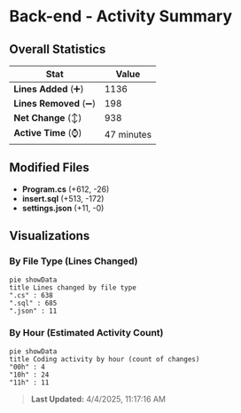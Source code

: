 # Back-end - Activity Summary 

## Overall Statistics

| Stat                   | Value                                                             |
| ---------------------- | ----------------------------------------------------------------- |
| **Lines Added** (➕)   | 1136                                          |
| **Lines Removed** (➖) | 198                                        |
| **Net Change** (↕)    | 938                |
| **Active Time** (⌚)   | 47 minutes |


## Modified Files
- **Program.cs** (+612, -26)
- **insert.sql** (+513, -172)
- **settings.json** (+11, -0)

## Visualizations

### By File Type (Lines Changed)

```mermaid
pie showData
title Lines changed by file type
".cs" : 638
".sql" : 685
".json" : 11
```

### By Hour (Estimated Activity Count)

```mermaid
pie showData
title Coding activity by hour (count of changes)
"00h" : 4
"10h" : 24
"11h" : 11
```


> **Last Updated:** 4/4/2025, 11:17:16 AM